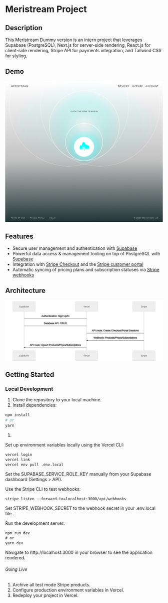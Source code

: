# Meristream Project

## Description

This Meristream Dummy version is an intern project that leverages Supabase (PostgreSQL), Next.js for server-side rendering, React.js for client-side rendering, Stripe API for payments integration, and Tailwind CSS for styling.

## Demo

![Screenshot of demo](./src/images/meristream.png)

## Features

- Secure user management and authentication with [Supabase](https://supabase.io/docs/guides/auth)
- Powerful data access & management tooling on top of PostgreSQL with [Supabase](https://supabase.io/docs/guides/database)
- Integration with [Stripe Checkout](https://stripe.com/docs/payments/checkout) and the [Stripe customer portal](https://stripe.com/docs/billing/subscriptions/customer-portal)
- Automatic syncing of pricing plans and subscription statuses via [Stripe webhooks](https://stripe.com/docs/webhooks)

## Architecture

![Architecture diagram](./public/architecture_diagram.svg)

## Getting Started

### Local Development

1. Clone the repository to your local machine.
2. Install dependencies:

```bash
npm install
# or
yarn
```
1. 
Set up environment variables locally using the Vercel CLI:

```
vercel login
vercel link
vercel env pull .env.local
```
Set the SUPABASE_SERVICE_ROLE_KEY manually from your Supabase dashboard (Settings > API).

Use the Stripe CLI to test webhooks:

```
stripe listen --forward-to=localhost:3000/api/webhooks
```

Set STRIPE_WEBHOOK_SECRET to the webhook secret in your .env.local file.

Run the development server:
```
npm run dev
# or
yarn dev
```

Navigate to http://localhost:3000 in your browser to see the application rendered.

###### Going Live
1. Archive all test mode Stripe products.
2. Configure production environment variables in Vercel.
3. Redeploy your project in Vercel.
